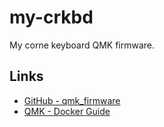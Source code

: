 # my-crkbd

My corne keyboard QMK firmware.

## Links

* [GitHub - qmk_firmware](https://github.com/qmk/qmk_firmware)
* [QMK - Docker Guide](https://beta.docs.qmk.fm/using-qmk/guides/development-environments/getting_started_docker)
